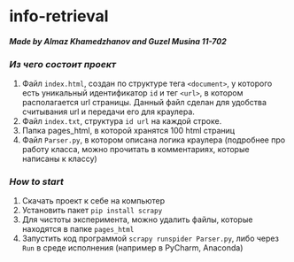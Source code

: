 # info-retrieval
#### _Made by Almaz Khamedzhanov and Guzel Musina 11-702_

### _Из чего состоит проект_
1. Файл `index.html`, создан по структуре тега `<document>`, у которого есть уникальный идентификатор  `id` и тег `<url>`, в котором располагается url страницы. 
Данный файл сделан для удобства считывания url и передачи его для краулера.
2. Файл `index.txt`, структура `id url` на каждой строке.
3. Папка pages_html, в которой хранятся 100 html страниц
4. Файл `Parser.py`, в котором описана логика краулера (подробнее про работу класса, можно прочитать в комментариях, которые написаны к классу)

### _How to start_
1. Скачать проект к себе на компьютер
2. Установить пакет `pip install scrapy`
3. Для чистоты эксперимента, можно удалить файлы, которые находятся в папке `pages_html`
4. Запустить код программой `scrapy runspider Parser.py`, либо через `Run` в среде исполнения (например в PyCharm, Anaconda)

